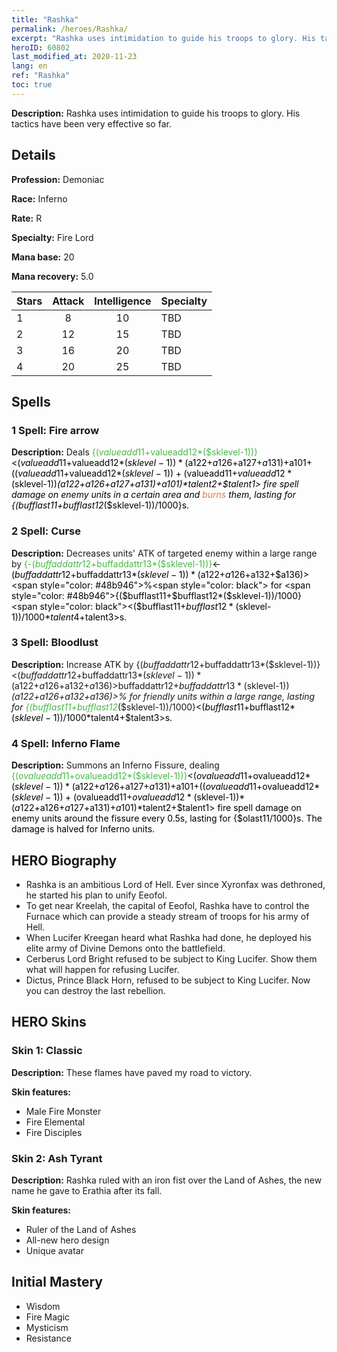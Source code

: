 ```yaml
---
title: "Rashka"
permalink: /heroes/Rashka/
excerpt: "Rashka uses intimidation to guide his troops to glory. His tactics have been very effective so far."
heroID: 60802
last_modified_at: 2020-11-23
lang: en
ref: "Rashka"
toc: true
---
```

 **Description:** Rashka uses intimidation to guide his troops to glory. His tactics have been very effective so far.
## Details
 **Profession:** Demoniac

 **Race:** Inferno

 **Rate:** R

 **Specialty:** Fire Lord

 **Mana base:** 20

 **Mana recovery:** 5.0


  | Stars   |     Attack     |  Intelligence  |      Specialty     |
  |---------|:---------------:|:---------------:|--------------------|
  |    1    | 8 | 10 | TBD |
  |    2    | 12 | 15 | TBD |
  |    3    | 16 | 20 | TBD |
  |    4    | 20 | 25 | TBD |

## Spells
### 1 Spell: Fire arrow
 **Description:** Deals <span style="color: #48b946">{($valueadd11+$valueadd12*($sklevel-1))}<span style="color: black"><($valueadd11+$valueadd12*($sklevel-1))*($a122+$a126+$a127+$a131)+$a101+(($valueadd11+$valueadd12*($sklevel-1))+($valueadd11+$valueadd12*($sklevel-1))*($a122+$a126+$a127+$a131)+$a101)*$talent2+$talent1> fire spell damage on enemy units in a certain area and <span style="color: #e07c44">burns<span style="color: black"> them, lasting for {($bufflast11+$bufflast12*($sklevel-1))/1000}s.

### 2 Spell: Curse
 **Description:** Decreases units' ATK of targeted enemy within a large range by <span style="color: #48b946">{-($buffaddattr12+$buffaddattr13*($sklevel-1))}<span style="color: black"><-($buffaddattr12+$buffaddattr13*($sklevel-1))*($a122+$a126+$a132+$a136)><span style="color: #48b946">%<span style="color: black"> for <span style="color: #48b946">{($bufflast11+$bufflast12*($sklevel-1))/1000}<span style="color: black"><($bufflast11+$bufflast12*($sklevel-1))/1000*$talent4+$talent3>s.

### 3 Spell: Bloodlust
 **Description:** Increase ATK by {($buffaddattr12+$buffaddattr13*($sklevel-1))}<($buffaddattr12+$buffaddattr13*($sklevel-1))*($a122+$a126+$a132+$a136)>% and life drain by {($buffaddattr22+$buffaddattr23*($sklevel-1))}<($buffaddattr12+$buffaddattr13*($sklevel-1))*($a122+$a126+$a132+$a136)>% for friendly units within a large range, lasting for <span style="color: #48b946">{($bufflast11+$bufflast12*($sklevel-1))/1000}<span style="color: black"><($bufflast11+$bufflast12*($sklevel-1))/1000*$talent4+$talent3>s.

### 4 Spell: Inferno Flame
 **Description:** Summons an Inferno Fissure, dealing <span style="color: #48b946">{($ovalueadd11+$ovalueadd12*($sklevel-1))}<span style="color: black"><($ovalueadd11+$ovalueadd12*($sklevel-1))*($a122+$a126+$a127+$a131)+$a101+(($ovalueadd11+$ovalueadd12*($sklevel-1))+($ovalueadd11+$ovalueadd12*($sklevel-1))*($a122+$a126+$a127+$a131)+$a101)*$talent2+$talent1> fire spell damage on enemy units around the fissure every 0.5s, lasting for {$olast11/1000}s. The damage is halved for Inferno units.


## HERO Biography
   - Rashka is an ambitious Lord of Hell. Ever since Xyronfax was dethroned, he started his plan to unify Eeofol.
   - To get near Kreelah, the capital of Eeofol, Rashka have to control the Furnace which can provide a steady stream of troops for his army of Hell.
   - When Lucifer Kreegan heard what Rashka had done, he deployed his elite army of Divine Demons onto the battlefield.
   - Cerberus Lord Bright refused to be subject to King Lucifer. Show them what will happen for refusing Lucifer.
   - Dictus, Prince Black Horn, refused to be subject to King Lucifer. Now you can destroy the last rebellion.

## HERO Skins
### Skin 1: **Classic**

 **Description:** These flames have paved my road to victory. 

 **Skin features:** 

   - Male Fire Monster
   - Fire Elemental
   - Fire Disciples

### Skin 2: **Ash Tyrant**

 **Description:** Rashka ruled with an iron fist over the Land of Ashes, the new name he gave to Erathia after its fall. 

 **Skin features:** 

   - Ruler of the Land of Ashes
   - All-new hero design
   - Unique avatar


## Initial Mastery
   - Wisdom
   - Fire Magic
   - Mysticism
   - Resistance
